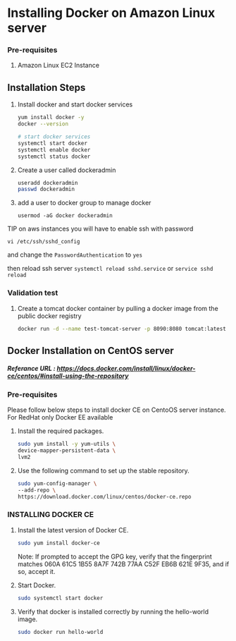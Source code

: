 # Installing Docker on Amazon Linux server

### Pre-requisites
1. Amazon Linux EC2 Instance

## Installation Steps

1. Install docker and start docker services
   ```sh 
   yum install docker -y
   docker --version 
   
   # start docker services
   systemctl start docker
   systemctl enable docker
   systemctl status docker
   ```
1. Create a user called dockeradmin
   ```sh
   useradd dockeradmin
   passwd dockeradmin
   ```
1. add a user to docker group to manage docker 
   ```
   usermod -aG docker dockeradmin
   ```
   
TIP on aws instances you will have to enable ssh with password 
```
vi /etc/ssh/sshd_config 
```   
and change the `PasswordAuthentication` to `yes`

then reload ssh server `systemctl reload sshd.service` or `service sshd reload`

### Validation test
1. Create a tomcat docker container by pulling a docker image from the public docker registry
   ```sh
   docker run -d --name test-tomcat-server -p 8090:8080 tomcat:latest
   ```

## Docker Installation on CentOS server
##### Referance URL : https://docs.docker.com/install/linux/docker-ce/centos/#install-using-the-repository
### Pre-requisites

Please follow below steps to install docker CE on CentoOS server instance. For RedHat only Docker EE available 

1. Install the required packages.

   ```sh 
   sudo yum install -y yum-utils \
   device-mapper-persistent-data \
   lvm2
   ```
  
1. Use the following command to set up the stable repository.
 
   ```sh 
   sudo yum-config-manager \
   --add-repo \
   https://download.docker.com/linux/centos/docker-ce.repo
   ```

### INSTALLING DOCKER CE

1. Install the latest version of Docker CE.
   ```sh 
   sudo yum install docker-ce
   ```

   Note: If prompted to accept the GPG key, verify that the fingerprint matches 
060A 61C5 1B55 8A7F 742B 77AA C52F EB6B 621E 9F35, and if so, accept it.

1. Start Docker.
   ```sh 
   sudo systemctl start docker
   ```

1. Verify that docker is installed correctly by running the hello-world image.
   ```sh
   sudo docker run hello-world
   ```
